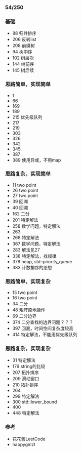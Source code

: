 ### 54/250
### 基础
* 88 归并排序
* 206 反转list
* 208 前缀树
* 94 树中序
* 102 树层次
* 144 树前序
* 145 树后续

### 思路简单，实现简单
* 1
* 66
* 169
* 189
* 215 优先级队列
* 217
* 219
* 303
* 326
* 342
* 345
* 387
* 389 使用异或，不用map
  
### 思路复杂，实现简单
* 11 two point
* 26 two point
* 27 two point
* 39 回溯
* 40 回溯
* 162 二分
* 201 特定解法
* 258 数学问题，特定解法
* 263
* 268 特定解法
* 367 数学问题，特定解法
* 283 解法见27
* 338 特定解法，找规律
* 378 heap, std::priority_queue
* 383 计数排序的思想

### 思路简单，实现复杂
* 15 two point
* 16 two point
* 34 二分
* 48 矩阵原地操作
* 69 二分边界
* 374 二分查找的边界问题？？？
* 397 回溯，时间空间复杂度较高
* 414 特定解法，不能用优先级队列

### 思路复杂，实现复杂
* 31 特定解法
* 179 string的比较
* 207 拓扑排序
* 209 滑动窗口
* 210 拓扑排序
* 264 
* 299 特定解法
* 300 std::lower_bound
* 400
* 448 特定解法



### 参考
* 花花酱LeetCode
* happygirlzt
